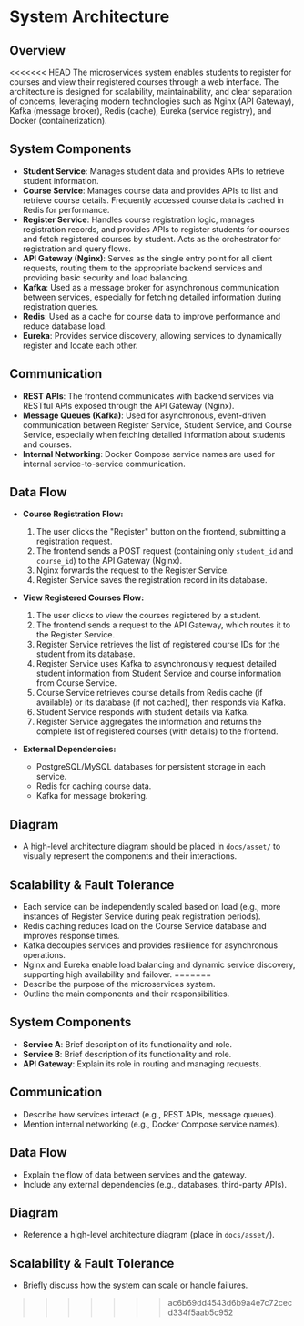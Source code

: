 # System Architecture

## Overview
<<<<<<< HEAD
The microservices system enables students to register for courses and view their registered courses through a web interface. The architecture is designed for scalability, maintainability, and clear separation of concerns, leveraging modern technologies such as Nginx (API Gateway), Kafka (message broker), Redis (cache), Eureka (service registry), and Docker (containerization).

## System Components
- **Student Service**: Manages student data and provides APIs to retrieve student information.
- **Course Service**: Manages course data and provides APIs to list and retrieve course details. Frequently accessed course data is cached in Redis for performance.
- **Register Service**: Handles course registration logic, manages registration records, and provides APIs to register students for courses and fetch registered courses by student. Acts as the orchestrator for registration and query flows.
- **API Gateway (Nginx)**: Serves as the single entry point for all client requests, routing them to the appropriate backend services and providing basic security and load balancing.
- **Kafka**: Used as a message broker for asynchronous communication between services, especially for fetching detailed information during registration queries.
- **Redis**: Used as a cache for course data to improve performance and reduce database load.
- **Eureka**: Provides service discovery, allowing services to dynamically register and locate each other.

## Communication
- **REST APIs**: The frontend communicates with backend services via RESTful APIs exposed through the API Gateway (Nginx).
- **Message Queues (Kafka)**: Used for asynchronous, event-driven communication between Register Service, Student Service, and Course Service, especially when fetching detailed information about students and courses.
- **Internal Networking**: Docker Compose service names are used for internal service-to-service communication.

## Data Flow
- **Course Registration Flow:**
  1. The user clicks the "Register" button on the frontend, submitting a registration request.
  2. The frontend sends a POST request (containing only `student_id` and `course_id`) to the API Gateway (Nginx).
  3. Nginx forwards the request to the Register Service.
  4. Register Service saves the registration record in its database.

- **View Registered Courses Flow:**
  1. The user clicks to view the courses registered by a student.
  2. The frontend sends a request to the API Gateway, which routes it to the Register Service.
  3. Register Service retrieves the list of registered course IDs for the student from its database.
  4. Register Service uses Kafka to asynchronously request detailed student information from Student Service and course information from Course Service.
  5. Course Service retrieves course details from Redis cache (if available) or its database (if not cached), then responds via Kafka.
  6. Student Service responds with student details via Kafka.
  7. Register Service aggregates the information and returns the complete list of registered courses (with details) to the frontend.

- **External Dependencies:**
  - PostgreSQL/MySQL databases for persistent storage in each service.
  - Redis for caching course data.
  - Kafka for message brokering.

## Diagram
- A high-level architecture diagram should be placed in `docs/asset/` to visually represent the components and their interactions.

## Scalability & Fault Tolerance
- Each service can be independently scaled based on load (e.g., more instances of Register Service during peak registration periods).
- Redis caching reduces load on the Course Service database and improves response times.
- Kafka decouples services and provides resilience for asynchronous operations.
- Nginx and Eureka enable load balancing and dynamic service discovery, supporting high availability and failover.
=======
- Describe the purpose of the microservices system.
- Outline the main components and their responsibilities.

## System Components
- **Service A**: Brief description of its functionality and role.
- **Service B**: Brief description of its functionality and role.
- **API Gateway**: Explain its role in routing and managing requests.

## Communication
- Describe how services interact (e.g., REST APIs, message queues).
- Mention internal networking (e.g., Docker Compose service names).

## Data Flow
- Explain the flow of data between services and the gateway.
- Include any external dependencies (e.g., databases, third-party APIs).

## Diagram
- Reference a high-level architecture diagram (place in `docs/asset/`).

## Scalability & Fault Tolerance
- Briefly discuss how the system can scale or handle failures.
>>>>>>> ac6b69dd4543d6b9a4e7c72cecd334f5aab5c952
